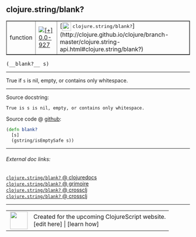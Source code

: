 ## clojure.string/blank?



 <table border="1">
<tr>
<td>function</td>
<td><a href="https://github.com/cljsinfo/cljs-api-docs/tree/0.0-927"><img valign="middle" alt="[+] 0.0-927" title="Added in 0.0-927" src="https://img.shields.io/badge/+-0.0--927-lightgrey.svg"></a> </td>
<td>
[<img height="24px" valign="middle" src="http://i.imgur.com/1GjPKvB.png"> <samp>clojure.string/blank?</samp>](http://clojure.github.io/clojure/branch-master/clojure.string-api.html#clojure.string/blank?)
</td>
</tr>
</table>


 <samp>
(__blank?__ s)<br>
</samp>

---

True if `s` is nil, empty, or contains only whitespace.



---




Source docstring:

```
True is s is nil, empty, or contains only whitespace.
```


Source code @ [github](https://github.com/clojure/clojurescript/blob/r1803/src/cljs/clojure/string.cljs#L133-L136):

```clj
(defn blank?
  [s]
  (gstring/isEmptySafe s))
```

<!--
Repo - tag - source tree - lines:

 <pre>
clojurescript @ r1803
└── src
    └── cljs
        └── clojure
            └── <ins>[string.cljs:133-136](https://github.com/clojure/clojurescript/blob/r1803/src/cljs/clojure/string.cljs#L133-L136)</ins>
</pre>

-->

---



###### External doc links:

[`clojure.string/blank?` @ clojuredocs](http://clojuredocs.org/clojure.string/blank_q)<br>
[`clojure.string/blank?` @ grimoire](http://conj.io/store/v1/org.clojure/clojure/1.7.0-beta3/clj/clojure.string/blank%3F/)<br>
[`clojure.string/blank?` @ crossclj](http://crossclj.info/fun/clojure.string/blank%3F.html)<br>
[`clojure.string/blank?` @ crossclj](http://crossclj.info/fun/clojure.string.cljs/blank%3F.html)<br>

---

 <table>
<tr><td>
<img valign="middle" align="right" width="48px" src="http://i.imgur.com/Hi20huC.png">
</td><td>
Created for the upcoming ClojureScript website.<br>
[edit here] | [learn how]
</td></tr></table>

[edit here]:https://github.com/cljsinfo/cljs-api-docs/blob/master/cljsdoc/clojure.string/blankQMARK.cljsdoc
[learn how]:https://github.com/cljsinfo/cljs-api-docs/wiki/cljsdoc-files

<!--

This information was too distracting to show to readers, but I'll leave it
commented here since it is helpful to:

- pretty-print the data used to generate this document
- and show how to retrieve that data



The API data for this symbol:

```clj
{:description "True if `s` is nil, empty, or contains only whitespace.",
 :ns "clojure.string",
 :name "blank?",
 :signature ["[s]"],
 :history [["+" "0.0-927"]],
 :type "function",
 :full-name-encode "clojure.string/blankQMARK",
 :source {:code "(defn blank?\n  [s]\n  (gstring/isEmptySafe s))",
          :title "Source code",
          :repo "clojurescript",
          :tag "r1803",
          :filename "src/cljs/clojure/string.cljs",
          :lines [133 136]},
 :full-name "clojure.string/blank?",
 :clj-symbol "clojure.string/blank?",
 :docstring "True is s is nil, empty, or contains only whitespace."}

```

Retrieve the API data for this symbol:

```clj
;; from Clojure REPL
(require '[clojure.edn :as edn])
(-> (slurp "https://raw.githubusercontent.com/cljsinfo/cljs-api-docs/catalog/cljs-api.edn")
    (edn/read-string)
    (get-in [:symbols "clojure.string/blank?"]))
```

-->
